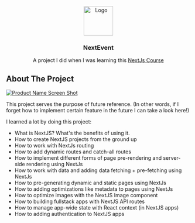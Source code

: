 <!-- PROJECT LOGO -->
<br />
<p align="center">
  <a href="https://nextjs.org/">
    <img src="https://github.com/Halmesn/NextEvent/blob/main/public/images/nextjs.png" alt="Logo" width="80" height="80">
  </a>

  <h3 align="center">NextEvent</h3>

  <p align="center">
    A project I did when I was learning this <a href="https://www.udemy.com/course/nextjs-react-the-complete-guide/">
    NextJs Course</a>    
    <br />
  </p>
</p>

<!-- ABOUT THE PROJECT -->

## About The Project

[![Product Name Screen Shot][product-screenshot]](https://next-event-alpha.vercel.app/)

This project serves the purpose of future reference.
(In other words, if I forget how to implement certain feature in the future I can take a look here!)

I learned a lot by doing this project:
<br/>

<ul>
  <li>What is NextJS? What's the benefits of using it.</li>
  <li>How to create NextJS projects from the ground up</li>
  <li>How to work with NextJs routing</li>
  <li>How to add dynamic routes and catch-all routes</li>
  <li>How to implement different forms of page pre-rendering and server-side rendering using NextJs</li>
  <li>How to work with data and adding data fetching + pre-fetching using NextJs</li>
  <li>How to pre-generating dynamic and static pages using NextJs</li>
  <li>How to adding optimizations like metadata to pages using NextJs</li>
  <li>How to optimize images with the NextJS Image component</li>
  <li>How to building fullstack apps with NextJS API routes</li>
  <li>How to manage app-wide state with React context (in NextJS apps)</li>
  <li>How to adding authentication to NextJS apps</li>
</ul>

<!-- MARKDOWN LINKS & IMAGES -->
<!-- https://www.markdownguide.org/basic-syntax/#reference-style-links -->

[product-screenshot]: https://github.com/Halmesn/NextEvent/blob/main/public/images/NextEvent.png
